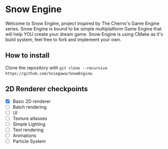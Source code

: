 # Snow Engine

Welcome to Snow Engine, project inspired by The Cherno's Game Engine series.
Snow Engine is bound to be simple multiplatform Game Engine that will help YOU create your dream game.
Snow Engine is using CMake as it's build system, feel free to fork and implement your own.

## How to install

Clone the repository with `git clone --recursive https://github.com/Sniegawa/SnowEngine`.

## 2D Renderer checkpoints

- [x] Basic 2D renderer		
- [ ] Batch rendering			
- [ ] UI						
- [ ] Texture atlasses		
- [ ] Simple Lighting			
- [ ] Text rendering			
- [ ] Animations				
- [ ] Particle System			
